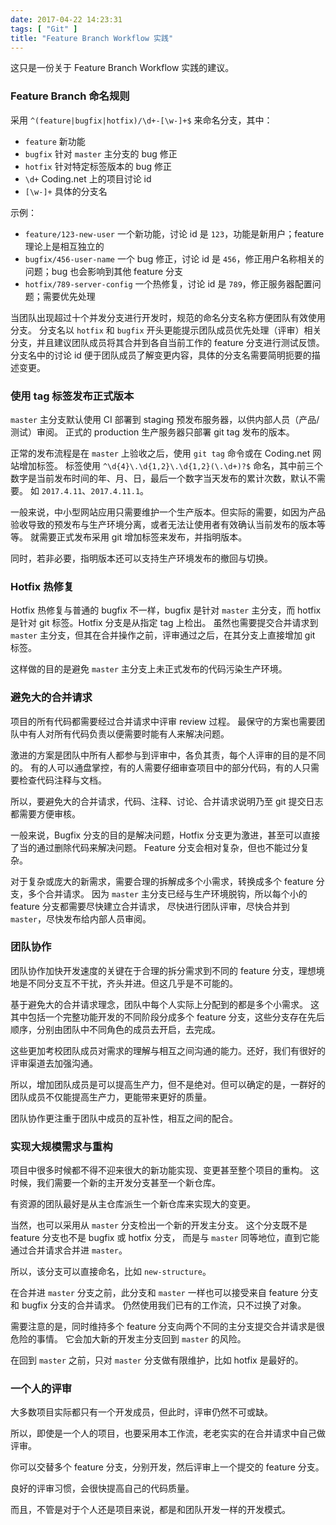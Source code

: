 ```yaml
---
date: 2017-04-22 14:23:31
tags: [ "Git" ]
title: "Feature Branch Workflow 实践"
---
```


这只是一份关于 Feature Branch Workflow 实践的建议。

<!--more-->

### Feature Branch 命名规则

采用 `^(feature|bugfix|hotfix)/\d+-[\w-]+$` 来命名分支，其中：

- `feature` 新功能
- `bugfix` 针对 `master` 主分支的 bug 修正
- `hotfix` 针对特定标签版本的 bug 修正
- `\d+` Coding.net 上的项目讨论 id
- `[\w-]+` 具体的分支名

示例：

- `feature/123-new-user` 一个新功能，讨论 id 是 `123`，功能是新用户；feature 理论上是相互独立的
- `bugfix/456-user-name` 一个 bug 修正，讨论 id 是 `456`，修正用户名称相关的问题；bug 也会影响到其他 feature 分支
- `hotfix/789-server-config` 一个热修复，讨论 id 是 `789`，修正服务器配置问题；需要优先处理

当团队出现超过十个并发分支进行开发时，规范的命名分支名称方便团队有效使用分支。
分支名以 `hotfix` 和 `bugfix` 开头更能提示团队成员优先处理（评审）相关分支，并且建议团队成员将其合并到各自当前工作的 feature 分支进行测试反馈。
分支名中的讨论 id 便于团队成员了解变更内容，具体的分支名需要简明扼要的描述变更。

### 使用 tag 标签发布正式版本

`master` 主分支默认使用 CI 部署到 staging 预发布服务器，以供内部人员（产品/测试）审阅。
正式的 production 生产服务器只部署 git tag 发布的版本。

正常的发布流程是在 `master` 上验收之后，使用 `git tag` 命令或在 Coding.net 网站增加标签。
标签使用 `^\d{4}\.\d{1,2}\.\d{1,2}(\.\d+)?$` 命名，其中前三个数字是当前发布时间的年、月、日，最后一个数字当天发布的累计次数，默认不需要。
如 `2017.4.11`、`2017.4.11.1`。

一般来说，中小型网站应用只需要维护一个生产版本。但实际的需要，如因为产品验收导致的预发布与生产环境分离，或者无法让使用者有效确认当前发布的版本等等。
就需要正式发布采用 git 增加标签来发布，并指明版本。

同时，若非必要，指明版本还可以支持生产环境发布的撤回与切换。

### Hotfix 热修复

Hotfix 热修复与普通的 bugfix 不一样，bugfix 是针对 `master` 主分支，而 hotfix 是针对 git 标签。Hotfix 分支是从指定 tag 上检出。
虽然也需要提交合并请求到 `master` 主分支，但其在合并操作之前，评审通过之后，在其分支上直接增加 git 标签。

这样做的目的是避免 `master` 主分支上未正式发布的代码污染生产环境。

### 避免大的合并请求

项目的所有代码都需要经过合并请求中评审 review 过程。
最保守的方案也需要团队中有人对所有代码负责以便需要时能有人来解决问题。

激进的方案是团队中所有人都参与到评审中，各负其责，每个人评审的目的是不同的。
有的人可以通盘掌控，有的人需要仔细审查项目中的部分代码，有的人只需要检查代码注释与文档。

所以，要避免大的合并请求，代码、注释、讨论、合并请求说明乃至 git 提交日志都需要方便审核。

一般来说，Bugfix 分支的目的是解决问题，Hotfix 分支更为激进，甚至可以直接了当的通过删除代码来解决问题。
Feature 分支会相对复杂，但也不能过分复杂。

对于复杂或庞大的新需求，需要合理的拆解成多个小需求，转换成多个 feature 分支，多个合并请求。
因为 `master` 主分支已经与生产环境脱钩，所以每个小的 feature 分支都需要尽快建立合并请求，
尽快进行团队评审，尽快合并到 `master`，尽快发布给内部人员审阅。

### 团队协作

团队协作加快开发速度的关键在于合理的拆分需求到不同的 feature 分支，理想境地是不同分支互不干扰，齐头并进。但这几乎是不可能的。

基于避免大的合并请求理念，团队中每个人实际上分配到的都是多个小需求。
这其中包括一个完整功能开发的不同阶段分成多个 feature 分支，这些分支存在先后顺序，分别由团队中不同角色的成员去开启，去完成。

这些更加考校团队成员对需求的理解与相互之间沟通的能力。还好，我们有很好的评审渠道去加强沟通。

所以，增加团队成员是可以提高生产力，但不是绝对。但可以确定的是，一群好的团队成员不仅能提高生产力，更能带来更好的质量。

团队协作更注重于团队中成员的互补性，相互之间的配合。

### 实现大规模需求与重构

项目中很多时候都不得不迎来很大的新功能实现、变更甚至整个项目的重构。
这时候，我们需要一个新的主开发分支甚至一个新仓库。

有资源的团队最好是从主仓库派生一个新仓库来实现大的变更。

当然，也可以采用从 `master` 分支检出一个新的开发主分支。
这个分支既不是 feature 分支也不是 bugfix 或 hotfix 分支，
而是与 `master` 同等地位，直到它能通过合并请求合并进 `master`。

所以，该分支可以直接命名，比如 `new-structure`。

在合并进 `master` 分支之前，此分支和 `master` 一样也可以接受来自 feature 分支和 bugfix 分支的合并请求。
仍然使用我们已有的工作流，只不过换了对象。

需要注意的是，同时维持多个 feature 分支向两个不同的主分支提交合并请求是很危险的事情。
它会加大新的开发主分支回到 `master` 的风险。

在回到 `master` 之前，只对 `master` 分支做有限维护，比如 hotfix 是最好的。

### 一个人的评审

大多数项目实际都只有一个开发成员，但此时，评审仍然不可或缺。

所以，即使是一个人的项目，也要采用本工作流，老老实实的在合并请求中自己做评审。

你可以交替多个 feature 分支，分别开发，然后评审上一个提交的 feature 分支。

良好的评审习惯，会很快提高自己的代码质量。

而且，不管是对于个人还是项目来说，都是和团队开发一样的开发模式。
